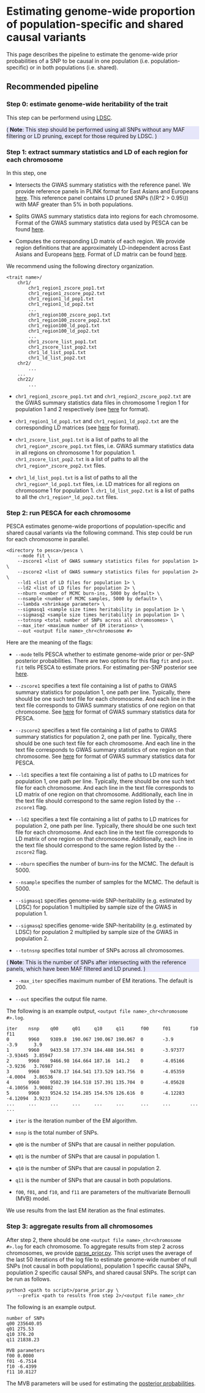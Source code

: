 # Estimating genome-wide proportion of population-specific and shared causal variants

This page describes the pipeline to estimate the genome-wide prior
probabilities of a SNP to be causal in one population (i.e.
population-specific) or in both populations (i.e. shared).

## Recommended pipeline

### Step 0: estimate genome-wide heritability of the trait

This step can be performend using [LDSC](https://github.com/bulik/ldsc/wiki/Heritability-and-Genetic-Correlation).

<div style="background-color:rgba(230, 230, 250, 1.0);">
( <b>Note</b>: This step should be performed using all SNPs without any
MAF filtering or LD pruning, except for those required by LDSC. )
</div>

### Step 1: extract summary statistics and LD of each region for each chromosome

In this step, one

* Intersects the GWAS summary statistics with the reference panel. We provide
reference panels in PLINK format for East Asians and Europeans
[here](https://ucla.box.com/s/o3k9nhosmtjgjufvjjfcshbjynkko8j5). This reference
panel contains LD pruned SNPs (\\(R^2 > 0.95\\)) with MAF greater than 5% in
both populations.

* Splits GWAS summary statistics data into regions for each chromosome. Format
of the GWAS summary statistics data used by PESCA can be found
[here](https://huwenboshi.github.io/pesca/input_format/#gwas-summary-statistics-data).

* Computes the corresponding LD matrix of each region. We provide region
definitions that are approximately LD-independent across East Asians
and Europeans [here](https://github.com/huwenboshi/pesca/tree/master/partition).
Format of LD matrix can be found [here](https://huwenboshi.github.io/pesca/input_format/#ld-matrix).

We recommend using the following directory organization.

```nohighlight
<trait name>/
    chr1/
        chr1_region1_zscore_pop1.txt
        chr1_region1_zscore_pop2.txt
        chr1_region1_ld_pop1.txt
        chr1_region1_ld_pop2.txt
        ...
        chr1_region100_zscore_pop1.txt
        chr1_region100_zscore_pop2.txt
        chr1_region100_ld_pop1.txt
        chr1_region100_ld_pop2.txt
        ...
        chr1_zscore_list_pop1.txt
        chr1_zscore_list_pop2.txt
        chr1_ld_list_pop1.txt
        chr1_ld_list_pop2.txt
    chr2/
        ...
    ...
    chr22/
        ...
```

* `chr1_region1_zscore_pop1.txt` and `chr1_region2_zscore_pop2.txt` are
the GWAS summary statistics data files in chromosome 1 region 1 for
population 1 and 2 respectively
(see [here](https://huwenboshi.github.io/pesca/input_format/#gwas-summary-statistics-data)
for format).

* `chr1_region1_ld_pop1.txt` and `chr1_region1_ld_pop2.txt`
are the corresponding LD matrices (see [here](https://huwenboshi.github.io/pesca/input_format/#ld-matrix)
for format).

* `chr1_zscore_list_pop1.txt` is a list of paths to all the `chr1_region*_zscore_pop1.txt`
files, i.e. GWAS summary statistics data in all regions on chromosome 1 for
population 1. `chr1_zscore_list_pop2.txt` is a list of paths to all the
`chr1_region*_zscore_pop2.txt` files.

* `chr1_ld_list_pop1.txt` is a list of paths to all the `chr1_region*_ld_pop1.txt`
files, i.e. LD matrices for all regions on chromosome 1 for
population 1. `chr1_ld_list_pop2.txt` is a list of paths to all the
`chr1_region*_ld_pop2.txt` files.

### Step 2: run PESCA for each chromosome

PESCA estimates genome-wide proportions of population-specific and shared
causal variants via the following command. This step could be run for each
chromosome in parallel.

```nohighlight
<directory to pesca>/pesca \
    --mode fit \
    --zscore1 <list of GWAS summary statistics files for population 1> \
    --zscore2 <list of GWAS summary statistics files for population 2> \
    --ld1 <list of LD files for population 1> \
    --ld2 <list of LD files for population 2> \
    --nburn <number of MCMC burn-ins, 5000 by default> \
    --nsample <number of MCMC samples, 5000 by default> \
    --lambda <shrinkage parameter> \
    --sigmasq1 <sample size times heritability in population 1> \
    --sigmasq2 <sample size times heritability in population 1> \
    --totnsnp <total number of SNPs across all chromosomes> \
    --max_iter <maximum number of EM iterations> \
    --out <output file name>_chr<chromosome #>
```

Here are the meaning of the flags:

* `--mode` tells PESCA whether to estimate genome-wide prior or per-SNP
posterior probabilities. There are two options for this flag `fit` and `post`.
`fit` tells PESCA to estimate priors. For estimating per-SNP posterior see
[here](https://huwenboshi.github.io/pesca/posterior/).

* `--zscore1` specifies a text file containing a list of paths to GWAS
summary statistics for population 1, one path per line. Typically, there
should be one such text file for each chromosome. And each line in the text
file corresponds to GWAS summary statistics of one region on that chromosome.
See [here](https://huwenboshi.github.io/pesca/input_format/#gwas-summary-statistics-data)
for format of GWAS summary statistics data for PESCA.

* `--zscore2` specifies a text file containing a list of paths to GWAS
summary statistics for population 2, one path per line. Typically, there
should be one such text file for each chromosome. And each line in the text
file corresponds to GWAS summary statistics of one region on that chromosome.
See [here](https://huwenboshi.github.io/pesca/input_format/#gwas-summary-statistics-data)
for format of GWAS summary statistics data for PESCA.

* `--ld1` specifies a text file containing a list of paths to LD matrices
for population 1, one path per line. Typically, there should be one such
text file for each chromosome. And each line in the text file corresponds
to LD matrix of one region on that chromosome. Additionally, each line
in the text file should correspond to the same region listed by the
`--zscore1` flag.

* `--ld2` specifies a text file containing a list of paths to LD matrices
for population 2, one path per line. Typically, there should be one such
text file for each chromosome. And each line in the text file corresponds
to LD matrix of one region on that chromosome. Additionally, each line
in the text file should correspond to the same region listed by the
`--zscore2` flag.

* `--nburn` specifies the number of burn-ins for the MCMC. The default is 5000.

* `--nsample` specifies the number of samples for the MCMC. The default is 5000.

* `--sigmasq1` specifies genome-wide SNP-heritability (e.g. estimated by
LDSC) for population 1 multiplied by sample size of the GWAS in population 1.

* `--sigmasq2` specifies genome-wide SNP-heritability (e.g. estimated by
LDSC) for population 2 multiplied by sample size of the GWAS in population 2.

* `--totnsnp` specifies total number of SNPs across all chromosomes.

<div style="background-color:rgba(230, 230, 250, 1.0);">
( <b>Note</b>: This is the number of SNPs after intersecting with the
reference panels, which have been MAF filtered and LD pruned. )
</div>

* `--max_iter` specifies maximum number of EM iterations. The default is 200.

* `--out` specifies the output file name.

The following is an example output, `<output file name>_chr<chromosome #>.log`.
```text
iter    nsnp    q00     q01     q10     q11      f00     f01       f10       f11
0       9960    9389.8  190.067 190.067 190.067  0       -3.9      -3.9      3.9
1       9960    9433.58 177.374 184.488 164.561  0       -3.97377  -3.93445  3.85947
2       9960    9466.98 164.664 187.16  141.2    0       -4.05166  -3.9236   3.76987
3       9960    9478.17 164.541 173.529 143.756  0       -4.05359  -4.0004   3.86536
4       9960    9502.39 164.518 157.391 135.704  0       -4.05628  -4.10056  3.90802
5       9960    9524.52 154.285 154.576 126.616  0       -4.12283  -4.12094  3.9233
...     ...     ...     ...     ...     ...      ...     ...       ...       ...
```
* `iter` is the iteration number of the EM algorithm.

* `nsnp` is the total number of SNPs.

* `q00` is the number of SNPs that are causal in neither population.

* `q01` is the number of SNPs that are causal in population 1.

* `q10` is the number of SNPs that are causal in population 2.

* `q11` is the number of SNPs that are causal in both populations.

* `f00`, `f01`, and `f10`, and `f11` are parameters of the multivariate Bernoulli
(MVB) model.

We use results from the last EM iteration as the final estimates.

### Step 3: aggregate results from all chromosomes

After step 2, there should be one `<output file name>_chr<chromosome #>.log`
for each chromosome. To aggregate results from step 2 across chromosomes, we
provide [parse_prior.py](https://github.com/huwenboshi/pesca/blob/master/misc/parse_prior.py).
This script uses the average of the last 50 iterations of the log file to
estimate genome-wide number of null SNPs (not causal in both populations),
population 1 specific causal SNPs, population 2 specific causal SNPs, and 
shared causal SNPs. The script can be run as follows.

```
python3 <path to script>/parse_prior.py \
    --prefix <path to results from step 2>/<output file name>_chr
```

The following is an example output.
```text
number of SNPs
q00 235640.05
q01 275.53
q10 376.20
q11 21838.23

MVB parameters
f00 0.0000
f01 -6.7514
f10 -6.4399
f11 10.8127
```

The MVB parameters will be used for estimating the
[posterior probabilities](https://huwenboshi.github.io/pesca/posterior/).
